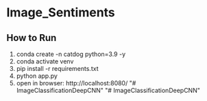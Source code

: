 # Image_Sentiments

## How to Run

1. conda create -n catdog python=3.9 -y
2. conda activate venv
3. pip install -r requirements.txt
4. python app.py
5. open in browser: http://localhost:8080/
"# ImageClassificationDeepCNN" 
"# ImageClassificationDeepCNN" 
